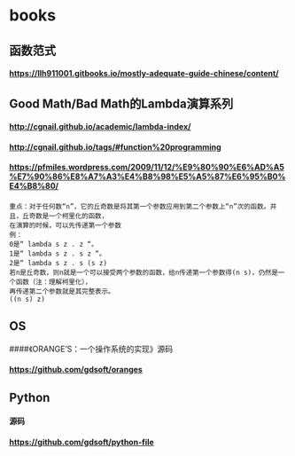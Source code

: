# books

## 函数范式
#### https://llh911001.gitbooks.io/mostly-adequate-guide-chinese/content/

## Good Math/Bad Math的Lambda演算系列
#### http://cgnail.github.io/academic/lambda-index/
#### http://cgnail.github.io/tags/#function%20programming
#### https://pfmiles.wordpress.com/2009/11/12/%E9%80%90%E6%AD%A5%E7%90%86%E8%A7%A3%E4%B8%98%E5%A5%87%E6%95%B0%E4%B8%80/
```
重点：对于任何数“n”，它的丘奇数是将其第一个参数应用到第二个参数上“n”次的函数。并且，丘奇数是一个柯里化的函数，
在演算的时候，可以先传递第一个参数
例：
0是“ lambda s z . z “。
1是“ lambda s z . s z “。
2是“ lambda s z . s (s z)
若n是丘奇数，则n就是一个可以接受两个参数的函数，给n传递第一个参数得(n s)，仍然是一个函数（注：理解柯里化），
再传递第二个参数就是其完整表示。
((n s) z)
```

## OS
####《ORANGE’S：一个操作系统的实现》源码
#### https://github.com/gdsoft/oranges

## Python
#### 源码
#### https://github.com/gdsoft/python-file
